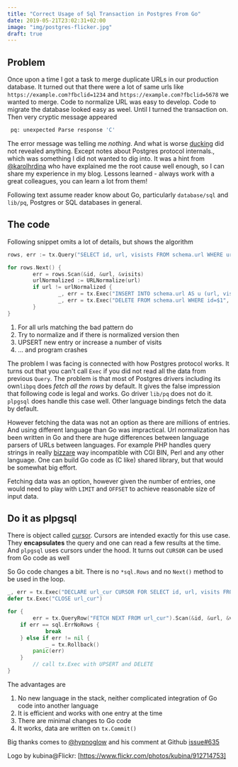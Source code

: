 ```yaml
---
title: "Correct Usage of Sql Transaction in Postgres From Go"
date: 2019-05-21T23:02:31+02:00
image: "img/postgres-flicker.jpg"
draft: true
---
```


## Problem

Once upon a time I got a task to merge duplicate URLs in our production database. It turned out that there were a lot of same urls like `https://example.com?fbclid=1234` and `https://example.com?fbclid=5678` we wanted to merge.  Code to normalize URL was easy
to develop. Code to migrate the database looked easy as weel. Until I turned the transaction on. Then very cryptic message appeared


```sh
 pq: unexpected Parse response 'C'
```

The error message was telling me *nothing*. And what is worse [ducking](https://duck.com) did not revealed anything. Except notes about Postgres protocol internals., which was something I did not wanted to dig into.  It was a hint from [@karolhrdina](https://github.com/karolhrdina) who have explained me the root cause well enough, so I can share my experience in my blog. Lessons learned - always work with a great colleagues, you can learn a lot from them!

Following text assume reader know about Go, particularly `database/sql` and `lib/pq`,  Postgres or SQL databases in general.

## The code

Following snippet omits a lot of details, but shows the algorithm

```go
rows, err := tx.Query("SELECT id, url, visists FROM schema.url WHERE url LIKE $1 ORDER BY id", pattern)

for rows.Next() {
        err = rows.Scan(&id, &url, &visits)
        urlNormalized := URLNormalize(url)
        if url != urlNormalized {
                _, err = tx.Exec("INSERT INTO schema.url AS u (url, visits) VALUES ($1, 1) ON CONFLICT url DO UPDATE SET visists=u.visists+$2;", urlNormalized, vists)
                _, err = tx.Exec("DELETE FROM schema.url WHERE id=$1", id)
        }
}
```

1. For all urls matching the bad pattern do
2. Try to normalize and if there is normalized version then
3. UPSERT new entry or increase a number of visits
4. ... and program crashes

The problem I was facing is connected with how Postgres protocol works. It turns out that you can't call `Exec` if you did not read all the data from previous `Query`. The problem is that most of Postgres drivers including its own`libpq` does *fetch all the rows* by default. It gives the false impression that following code is legal and works.  Go driver `lib/pq` does not do it. `plpgsql` does handle this case well. Other language bindings fetch the data by default.

However fetching the data was not an option as there are millions of entries. And using different language than Go was impractical. Url normalization has been written in Go and there are huge differences between language parsers of URLs between languages.  For example PHP handles query strings in really [bizzare](https://www.php.net/manual/en/function.parse-str.php#76792) way incompatible with CGI BIN, Perl and any other language. One can build Go code as (C like) shared library, but that would be somewhat big effort.

Fetching data was an option, however given the number of entries, one would need to play with `LIMIT` and `OFFSET` to achieve reasonable size of input data.

## Do it as plpgsql

There is object called [cursor](https://www.postgresql.org/docs/10/plpgsql-cursors.html). Cursors are intended exactly for this use case. They **encapsulates** the query and one can read a few results at the time. And `plpgsql` uses cursors under the hood. It turns out `CURSOR` can be used from Go code as well

So Go code changes a bit. There is no `*sql.Rows` and no `Next()` method to be used in the loop.

```go
_, err = tx.Exec("DECLARE url_cur CURSOR FOR SELECT id, url, visits FROM schema.url WHERE url LIKE $1 ORDER BY id", pattern)
defer tx.Exec("CLOSE url_cur")

for {
        err = tx.QueryRow("FETCH NEXT FROM url_cur").Scan(&id, &url, &visits)
	if err == sql.ErrNoRows {
	        break
	} else if err != nil {
	        _ = tx.Rollback()
		panic(err)
	}
        // call tx.Exec with UPSERT and DELETE
}
```

The advantages are

1. No new language in the stack, neither complicated integration of Go code into another language
2. It is efficient and works with one entry at the time
3. There are minimal changes to Go code
4. It works, data are written on `tx.Commit()`

Big thanks comes to [@hypnoglow](https://github.com/hypnoglow) and his comment at Github [issue#635](https://github.com/lib/pq/issues/635#issuecomment-327800640)

Logo by kubina@Flickr: [https://www.flickr.com/photos/kubina/912714753]
